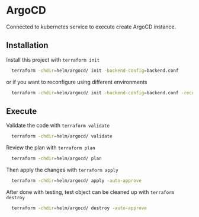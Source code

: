 
# ArgoCD

Connected to kubernetes service to execute create ArgoCD instance.


## Installation

Install this project with `terraform init`

```bash
  terraform -chdir=helm/argocd/ init -backend-config=backend.conf
```
or if you want to reconfigure using different environments    
```bash
  terraform -chdir=helm/argocd/ init -backend-config=backend.conf -reconfigure
```
    
## Execute
Validate the code with `terraform validate`
```bash
  terraform -chdir=helm/argocd/ validate 
```
Review the plan with `terraform plan`

```bash
  terraform -chdir=helm/argocd/ plan
```
Then apply the changes with `terraform apply`

```bash
  terraform -chdir=helm/argocd/ apply -auto-approve
```
After done with testing, test object can be cleaned up with `terraform destroy`

```bash
  terraform -chdir=helm/argocd/ destroy -auto-approve
```